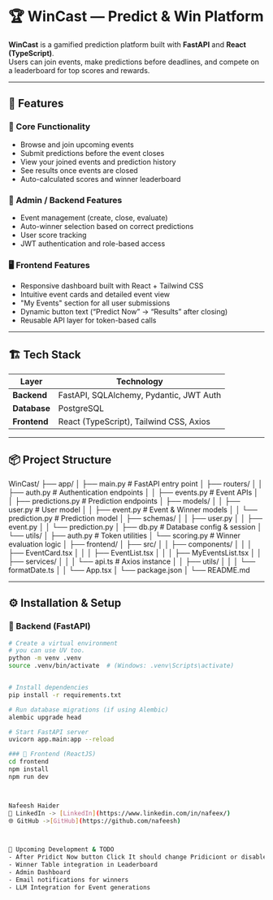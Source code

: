 # 🏆 WinCast — Predict & Win Platform

**WinCast** is a gamified prediction platform built with **FastAPI** and **React (TypeScript)**.  
Users can join events, make predictions before deadlines, and compete on a leaderboard for top scores and rewards.  

---

## 🚀 Features

### 🎯 Core Functionality
- Browse and join upcoming events  
- Submit predictions before the event closes  
- View your joined events and prediction history  
- See results once events are closed  
- Auto-calculated scores and winner leaderboard  

### 🧠 Admin / Backend Features
- Event management (create, close, evaluate)  
- Auto-winner selection based on correct predictions  
- User score tracking  
- JWT authentication and role-based access  

### 🖥️ Frontend Features
- Responsive dashboard built with React + Tailwind CSS  
- Intuitive event cards and detailed event view  
- "My Events" section for all user submissions  
- Dynamic button text (“Predict Now” → “Results” after closing)  
- Reusable API layer for token-based calls  

---

## 🏗️ Tech Stack

| Layer | Technology |
|-------|-------------|
| **Backend** | FastAPI, SQLAlchemy, Pydantic, JWT Auth |
| **Database** | PostgreSQL  |
| **Frontend** | React (TypeScript), Tailwind CSS, Axios |

---

## 📦 Project Structure

WinCast/
├── app/
│ ├── main.py # FastAPI entry point
│ ├── routers/
│ │ ├── auth.py # Authentication endpoints
│ │ ├── events.py # Event APIs
│ │ ├── predictions.py # Prediction endpoints
│ ├── models/
│ │ ├── user.py # User model
│ │ ├── event.py # Event & Winner models
│ │ └── prediction.py # Prediction model
│ ├── schemas/
│ │ ├── user.py
│ │ ├── event.py
│ │ └── prediction.py
│ ├── db.py # Database config & session
│ └── utils/
│ ├── auth.py # Token utilities
│ └── scoring.py # Winner evaluation logic
│
├── frontend/
│ ├── src/
│ │ ├── components/
│ │ │ ├── EventCard.tsx
│ │ │ ├── EventList.tsx
│ │ │ ├── MyEventsList.tsx
│ │ ├── services/
│ │ │ └── api.ts # Axios instance
│ │ ├── utils/
│ │ │ └── formatDate.ts
│ │ └── App.tsx
│ └── package.json
│
└── README.md



---

## ⚙️ Installation & Setup

### 🔧 Backend (FastAPI)
```bash
# Create a virtual environment
# you can use UV too.
python -m venv .venv
source .venv/bin/activate  # (Windows: .venv\Scripts\activate)


# Install dependencies
pip install -r requirements.txt

# Run database migrations (if using Alembic)
alembic upgrade head

# Start FastAPI server
uvicorn app.main:app --reload

### 🔧 Frontend (ReactJS)
cd frontend
npm install
npm run dev



Nafeesh Haider
💼 LinkedIn -> [LinkedIn](https://www.linkedin.com/in/nafeex/)
🌐 GitHub ->[GitHub](https://github.com/nafeesh)



🏁 Upcoming Development & TODO
- After Pridict Now button Click It should change Pridiciont or disable
- Winner Table integration in Leaderboard
- Admin Dashboard
- Email notifications for winners
- LLM Integration for Event generations

